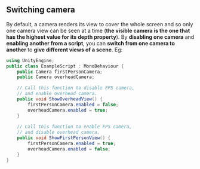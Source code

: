 ## Switching camera

By default, a camera renders its view to cover the whole screen and so only one camera view can be seen at a time (**the visible camera is the one that has the highest value for its depth property**).  By **disabling one camera** and **enabling another from a script**, you can **switch from one camera to another** to **give different views of a scene**. Eg:



```cs
using UnityEngine;
public class ExampleScript : MonoBehaviour {
    public Camera firstPersonCamera;
    public Camera overheadCamera;

    // Call this function to disable FPS camera,
    // and enable overhead camera.
    public void ShowOverheadView() {
        firstPersonCamera.enabled = false;
        overheadCamera.enabled = true;
    }
    
    // Call this function to enable FPS camera,
    // and disable overhead camera.
    public void ShowFirstPersonView() {
        firstPersonCamera.enabled = true;
        overheadCamera.enabled = false;
    }
}


```


